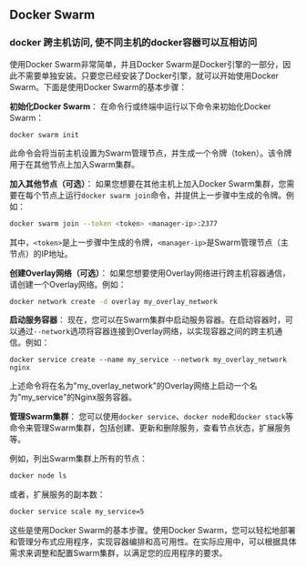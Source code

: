 ## Docker Swarm

### docker 跨主机访问, 使不同主机的docker容器可以互相访问

使用Docker Swarm非常简单，并且Docker Swarm是Docker引擎的一部分，因此不需要单独安装。只要您已经安装了Docker引擎，就可以开始使用Docker Swarm。下面是使用Docker Swarm的基本步骤：

**初始化Docker Swarm**：
在命令行或终端中运行以下命令来初始化Docker Swarm：

```
docker swarm init
```

此命令会将当前主机设置为Swarm管理节点，并生成一个令牌（token）。该令牌用于在其他节点上加入Swarm集群。

**加入其他节点（可选）**：
如果您想要在其他主机上加入Docker Swarm集群，您需要在每个节点上运行`docker swarm join`命令，并提供上一步骤中生成的令牌。例如：

```bash
docker swarm join --token <token> <manager-ip>:2377
```

其中，`<token>`是上一步骤中生成的令牌，`<manager-ip>`是Swarm管理节点（主节点）的IP地址。

**创建Overlay网络（可选）**：
如果您想要使用Overlay网络进行跨主机容器通信，请创建一个Overlay网络。例如：

```bash
docker network create -d overlay my_overlay_network
```

**启动服务容器**：
现在，您可以在Swarm集群中启动服务容器。在启动容器时，可以通过`--network`选项将容器连接到Overlay网络，以实现容器之间的跨主机通信。例如：

```
docker service create --name my_service --network my_overlay_network nginx
```

上述命令将在名为"my_overlay_network"的Overlay网络上启动一个名为"my_service"的Nginx服务容器。

**管理Swarm集群**：
您可以使用`docker service`、`docker node`和`docker stack`等命令来管理Swarm集群，包括创建、更新和删除服务，查看节点状态，扩展服务等。

例如，列出Swarm集群上所有的节点：

```bash
docker node ls
```

或者，扩展服务的副本数：

```bash
docker service scale my_service=5
```

这些是使用Docker Swarm的基本步骤。使用Docker Swarm，您可以轻松地部署和管理分布式应用程序，实现容器编排和高可用性。在实际应用中，可以根据具体需求来调整和配置Swarm集群，以满足您的应用程序的要求。